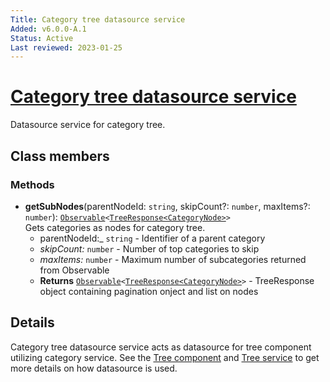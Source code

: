 ```yaml
---
Title: Category tree datasource service
Added: v6.0.0-A.1
Status: Active
Last reviewed: 2023-01-25
---
```


# [Category tree datasource service](../../../lib/content-services/src/lib/category/services/category-tree-datasource.service.ts "Defined in category-tree-datasource.service.ts")

Datasource service for category tree.

## Class members

### Methods

-   **getSubNodes**(parentNodeId: `string`, skipCount?: `number`, maxItems?: `number`): [`Observable`](http://reactivex.io/documentation/observable.html)`<`[`TreeResponse<CategoryNode>`](../../../lib/content-services/src/lib/tree/models/tree-response.interface.ts)`>`<br/>
    Gets categories as nodes for category tree.
    -   parentNodeId:_ `string`  - Identifier of a parent category
    -   _skipCount:_ `number`  - Number of top categories to skip
    -   _maxItems:_ `number`  - Maximum number of subcategories returned from Observable
    -   **Returns** [`Observable`](http://reactivex.io/documentation/observable.html)`<`[`TreeResponse<CategoryNode>`](../../../lib/content-services/src/lib/tree/models/tree-response.interface.ts)`>` - TreeResponse object containing pagination onject and list on nodes

## Details

Category tree datasource service acts as datasource for tree component utilizing category service. See the
[Tree component](../../../lib/content-services/src/lib/tree/components/tree.component.ts) and [Tree service](../../../lib/content-services/src/lib/tree/services/tree.service.ts) to get more details on how datasource is used.
